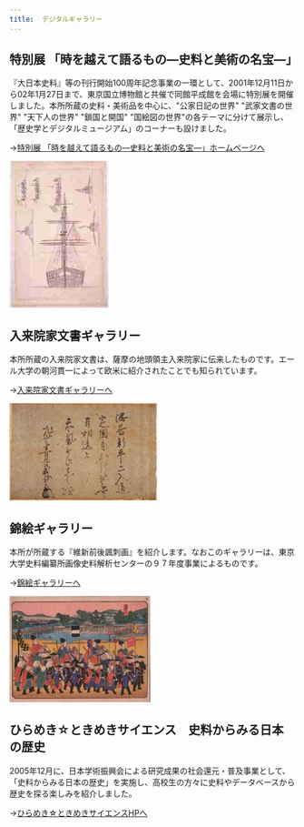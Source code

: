 ```yaml
---
title: 	デジタルギャラリー
---
```


<h2 class="h03">特別展 「時を越えて語るもの―史料と美術の名宝―」</h2>


『大日本史料』等の刊行開始100周年記念事業の一環として、2001年12月11日から02年1月27日まで、東京国立博物館と共催で同館平成館を会場に特別展を開催しました。本所所蔵の史料・美術品を中心に、"公家日記の世界"
    "武家文書の世界" "天下人の世界" "鎖国と開国"
    "国絵図の世界"の各テーマに分けて展示し、「歴史学とデジタルミュージアム」のコーナーも設けました。

→<a href="http://www.hi.u-tokyo.ac.jp/news/news-2007/100ex/hi_expo_index.html"
    >特別展
    「時を越えて語るもの―史料と美術の名宝―」ホームページへ</a
    >

![](/assets/img/collection/collect_ezu.jpeg)

<h2 class="h03 mt2">入来院家文書ギャラリー</h2>

本所所蔵の入来院家文書は、薩摩の地頭領主入来院家に伝来したものです。エール大学の朝河貫一によって欧米に紹介されたことでも知られています。

→<a href="http://www.hi.u-tokyo.ac.jp/iriki-j.html">入来院家文書ギャラリーへ</a>

![](/assets/img/collection/collect_irikiin.jpeg)

<h2 class="h03 mt2">錦絵ギャラリー</h2>

本所が所蔵する『維新前後諷刺画』を紹介します。なおこのギャラリーは、東京大学史料編纂所画像史料解析センターの９７年度事業によるものです。

→<a href="http://www.hi.u-tokyo.ac.jp/personal/yokoyama/nishikie/cover.html">錦絵ギャラリーへ</a>


![](/assets/img/collection/collect_nishikie.jpeg)

<h2 class="h03 mt2">ひらめき☆ときめきサイエンス　史料からみる日本の歴史</h2>

2005年12月に、日本学術振興会による研究成果の社会還元・普及事業として、「史料からみる日本の歴史」を実施し、高校生の方々に史料やデータベースから歴史を探る楽しみを紹介しました。

→<a href="http://www.hi.u-tokyo.ac.jp/conference-seminar/science/index.html">ひらめき☆ときめきサイエンスHPへ</a>